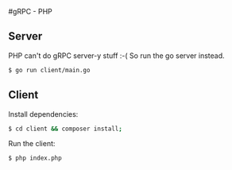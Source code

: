 #gRPC - PHP

## Server
PHP can't do gRPC server-y stuff :-( So run the go server instead.
```bash
$ go run client/main.go
```

## Client
Install dependencies:
```bash
$ cd client && composer install;
```

Run the client:
```bash
$ php index.php
```
